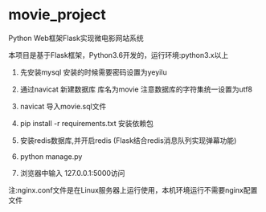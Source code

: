 # movie_project
Python Web框架Flask实现微电影网站系统

本项目是基于Flask框架，Python3.6开发的，运行环境:python3.x以上 
1. 先安装mysql
   安装的时候需要密码设置为yeyilu

2. 通过navicat 新建数据库 库名为movie 注意数据库的字符集统一设置为utf8

3. navicat 导入movie.sql文件

4. pip install -r requirements.txt 安装依赖包


5. 安装redis数据库,并开启redis (Flask结合redis消息队列实现弹幕功能)


6. python manage.py


7. 浏览器中输入 127.0.0.1:5000访问

注:nginx.conf文件是在Linux服务器上运行使用，本机环境运行不需要nginx配置文件
